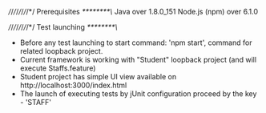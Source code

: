 
*/*/*/*/*/*/*/*/*/  Prerequisites  *\*\*\*\*\*\*\*\*\\*
Java over 1.8.0_151
Node.js (npm) over 6.1.0



*/*/*/*/*/*/*/*/*/  Test launching  *\*\*\*\*\*\*\*\*\\*

- Before any test launching to start command: 'npm start', command for related loopback project.
- Current framework is working with "Student" loopback project (and will execute Staffs.feature)
- Student project has simple UI view available on http://localhost:3000/index.html
- The launch of executing tests by jUnit configuration proceed by the key - 'STAFF'